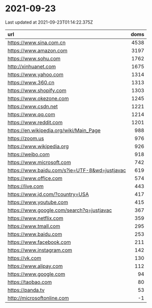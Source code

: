 # 2021-09-23

<!-- BEGIN -->
Last updated at 2021-09-23T01:14:22.375Z

url | doms
:- | -:
https://www.sina.com.cn | 4538
https://www.amazon.com | 3197
https://www.sohu.com | 1762
http://xinhuanet.com | 1675
https://www.yahoo.com | 1314
https://www.360.cn | 1313
https://www.shopify.com | 1303
https://www.okezone.com | 1245
https://www.csdn.net | 1221
https://www.qq.com | 1214
https://www.reddit.com | 1201
https://en.wikipedia.org/wiki/Main_Page | 988
https://zoom.us | 976
https://www.wikipedia.org | 926
https://weibo.com | 918
https://www.microsoft.com | 742
https://www.baidu.com/s?ie=UTF-8&wd=justjavac | 619
https://www.office.com | 574
https://live.com | 443
https://www.jd.com/?country=USA | 417
https://www.youtube.com | 415
https://www.google.com/search?q=justjavac | 367
https://www.netflix.com | 359
https://www.tmall.com | 295
https://www.baidu.com | 253
https://www.facebook.com | 211
https://www.instagram.com | 142
https://vk.com | 130
https://www.alipay.com | 112
https://www.google.com | 94
https://taobao.com | 80
https://panda.tv | 53
http://microsoftonline.com | -1
<!-- END -->
